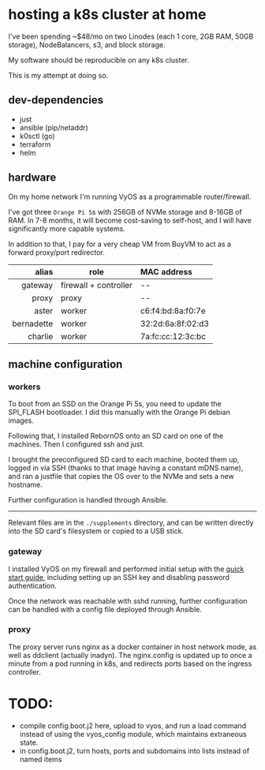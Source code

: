 # hosting a k8s cluster at home

I've been spending ~$48/mo on two Linodes (each 1 core, 2GB RAM, 50GB storage), 
NodeBalancers, s3, and block storage.

My software should be reproducible on any k8s cluster.

This is my attempt at doing so.

## dev-dependencies

- just
- ansible (pip/netaddr)
- k0sctl (go)
- terraform
- helm

## hardware

On my home network I'm running VyOS as a programmable router/firewall.

I've got three `Orange Pi 5`s with 256GB of NVMe storage and 8-16GB of RAM.
In 7-8 months, it will become cost-saving to self-host,
and I will have significantly more capable systems.

In addition to that, I pay for a very cheap VM from BuyVM to act as a forward proxy/port redirector. 


|      alias | role                  | MAC address       |
|-----------:|-----------------------|:------------------|
|    gateway | firewall + controller | --                |
|      proxy | proxy                 | --                |
|      aster | worker                | c6:f4:bd:8a:f0:7e |
| bernadette | worker                | 32:2d:6a:8f:02:d3 |
|    charlie | worker                | 7a:fc:cc:12:3c:bc |


## machine configuration

### workers

To boot from an SSD on the Orange Pi 5s, you need to update the SPI_FLASH bootloader.
I did this manually with the Orange Pi debian images.

Following that, I installed RebornOS onto an SD card on one of the machines.
Then I configured ssh and just.

I brought the preconfigured SD card to each machine, booted them up, 
logged in via SSH (thanks to that image having a constant mDNS name),
and ran a justfile that copies the OS over to the NVMe and sets a new hostname.

Further configuration is handled through Ansible.

---

Relevant files are in the `./supplements` directory,
and can be written directly into the SD card's filesystem or copied to a USB stick.

### gateway 

I installed VyOS on my firewall and performed initial setup with the 
[quick start guide](https://docs.vyos.io/en/latest/quick-start.html), 
including setting up an SSH key and disabling password authentication.

Once the network was reachable with sshd running, 
further configuration can be handled with a config file deployed through Ansible.

### proxy

The proxy server runs nginx as a docker container in host network mode, 
as well as ddclient (actually inadyn).
The nginx.config is updated up to once a minute from a pod running in k8s, 
and redirects ports based on the ingress controller.


# TODO:

- compile config.boot.j2 here, upload to vyos, and run a load command instead of using the vyos_config module, which maintains extraneous state.
- in config.boot.j2, turn hosts, ports and subdomains into lists instead of named items

